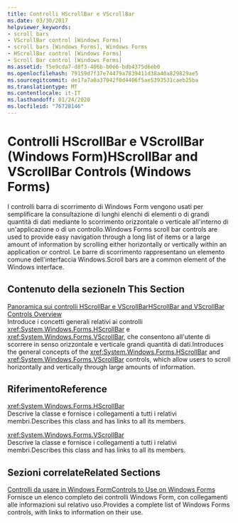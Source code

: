 ```yaml
---
title: Controlli HScrollBar e VScrollBar
ms.date: 03/30/2017
helpviewer_keywords:
- scroll bars
- VScrollBar control [Windows Forms]
- scroll bars [Windows Forms], Windows Forms
- HScrollBar control [Windows Forms]
- Scroll Bar control [Windows Forms]
ms.assetid: f5e9cda7-d8f3-406b-b0e6-bdb4375d6eb0
ms.openlocfilehash: 79159d7f37e74479a7839411d38a40a829829ae5
ms.sourcegitcommit: de17a7a0a37042f0d4406f5ae5393531caeb25ba
ms.translationtype: MT
ms.contentlocale: it-IT
ms.lasthandoff: 01/24/2020
ms.locfileid: "76728146"
---
```

# <a name="hscrollbar-and-vscrollbar-controls-windows-forms"></a><span data-ttu-id="5dffd-102">Controlli HScrollBar e VScrollBar (Windows Form)</span><span class="sxs-lookup"><span data-stu-id="5dffd-102">HScrollBar and VScrollBar Controls (Windows Forms)</span></span>
<span data-ttu-id="5dffd-103">I controlli barra di scorrimento di Windows Form vengono usati per semplificare la consultazione di lunghi elenchi di elementi o di grandi quantità di dati mediante lo scorrimento orizzontale o verticale all'interno di un'applicazione o di un controllo.</span><span class="sxs-lookup"><span data-stu-id="5dffd-103">Windows Forms scroll bar controls are used to provide easy navigation through a long list of items or a large amount of information by scrolling either horizontally or vertically within an application or control.</span></span> <span data-ttu-id="5dffd-104">Le barre di scorrimento rappresentano un elemento comune dell'interfaccia Windows.</span><span class="sxs-lookup"><span data-stu-id="5dffd-104">Scroll bars are a common element of the Windows interface.</span></span>  
  
## <a name="in-this-section"></a><span data-ttu-id="5dffd-105">Contenuto della sezione</span><span class="sxs-lookup"><span data-stu-id="5dffd-105">In This Section</span></span>  
 [<span data-ttu-id="5dffd-106">Panoramica sui controlli HScrollBar e VScrollBar</span><span class="sxs-lookup"><span data-stu-id="5dffd-106">HScrollBar and VScrollBar Controls Overview</span></span>](hscrollbar-and-vscrollbar-controls-overview-windows-forms.md)  
 <span data-ttu-id="5dffd-107">Introduce i concetti generali relativi ai controlli <xref:System.Windows.Forms.HScrollBar> e <xref:System.Windows.Forms.VScrollBar>, che consentono all'utente di scorrere in senso orizzontale e verticale grandi quantità di dati.</span><span class="sxs-lookup"><span data-stu-id="5dffd-107">Introduces the general concepts of the <xref:System.Windows.Forms.HScrollBar> and <xref:System.Windows.Forms.VScrollBar> controls, which allow users to scroll horizontally and vertically through large amounts of information.</span></span>  
  
## <a name="reference"></a><span data-ttu-id="5dffd-108">Riferimento</span><span class="sxs-lookup"><span data-stu-id="5dffd-108">Reference</span></span>  
 <xref:System.Windows.Forms.HScrollBar>  
 <span data-ttu-id="5dffd-109">Descrive la classe e fornisce i collegamenti a tutti i relativi membri.</span><span class="sxs-lookup"><span data-stu-id="5dffd-109">Describes this class and has links to all its members.</span></span>  
  
 <xref:System.Windows.Forms.VScrollBar>  
 <span data-ttu-id="5dffd-110">Descrive la classe e fornisce i collegamenti a tutti i relativi membri.</span><span class="sxs-lookup"><span data-stu-id="5dffd-110">Describes this class and has links to all its members.</span></span>  
  
## <a name="related-sections"></a><span data-ttu-id="5dffd-111">Sezioni correlate</span><span class="sxs-lookup"><span data-stu-id="5dffd-111">Related Sections</span></span>  
 [<span data-ttu-id="5dffd-112">Controlli da usare in Windows Form</span><span class="sxs-lookup"><span data-stu-id="5dffd-112">Controls to Use on Windows Forms</span></span>](controls-to-use-on-windows-forms.md)  
 <span data-ttu-id="5dffd-113">Fornisce un elenco completo dei controlli Windows Form, con collegamenti alle informazioni sul relativo uso.</span><span class="sxs-lookup"><span data-stu-id="5dffd-113">Provides a complete list of Windows Forms controls, with links to information on their use.</span></span>
